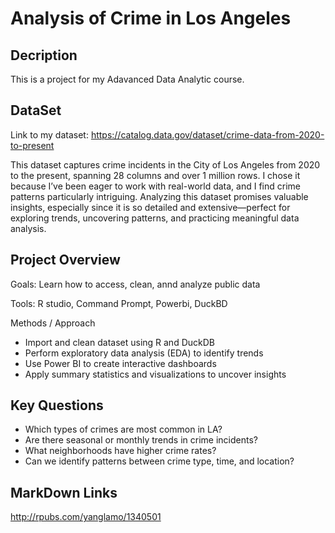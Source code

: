 # Analysis of Crime in Los Angeles 
## Decription
This is a project for my Adavanced Data Analytic course. 
## DataSet
 Link to my dataset: https://catalog.data.gov/dataset/crime-data-from-2020-to-present 
 
This dataset captures crime incidents in the City of Los Angeles from 2020 to the present, spanning 28 columns and over 1 million rows. I chose it because I’ve been eager to work with real-world data, and I find crime patterns particularly intriguing. Analyzing this dataset promises valuable insights, especially since it is so detailed and extensive—perfect for exploring trends, uncovering patterns, and practicing meaningful data analysis.
 
## Project Overview
Goals: Learn how to access, clean, annd analyze public data

Tools: R studio, Command Prompt, Powerbi, DuckBD

Methods / Approach
- Import and clean dataset using R and DuckDB
- Perform exploratory data analysis (EDA) to identify trends
- Use Power BI to create interactive dashboards
- Apply summary statistics and visualizations to uncover insights

## Key Questions
- Which types of crimes are most common in LA?
- Are there seasonal or monthly trends in crime incidents?
- What neighborhoods have higher crime rates?
- Can we identify patterns between crime type, time, and location?


## MarkDown Links
http://rpubs.com/yanglamo/1340501 
